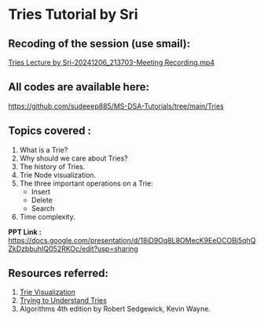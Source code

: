 # Tries Tutorial by Sri

## Recoding of the session (use smail):

[Tries Lecture by Sri-20241206_213703-Meeting Recording.mp4](https://smailiitmacin.sharepoint.com/:v:/s/MS-DSATalks-group/EfWIRUpagfZFrxvmSSGKeiYBUKsl88Yp9KufEw4i93knDg?e=zcM15a&nav=eyJyZWZlcnJhbEluZm8iOnsicmVmZXJyYWxBcHAiOiJTdHJlYW1XZWJBcHAiLCJyZWZlcnJhbFZpZXciOiJTaGFyZURpYWxvZy1MaW5rIiwicmVmZXJyYWxBcHBQbGF0Zm9ybSI6IldlYiIsInJlZmVycmFsTW9kZSI6InZpZXcifX0%3D)

## All codes are available here:

https://github.com/sudeeep885/MS-DSA-Tutorials/tree/main/Tries
## Topics covered :

1. What is a Trie?
2. Why should we care about Tries?
3. The history of Tries.
4. Trie Node visualization.
5. The three important operations on a Trie:
	- Insert
	- Delete
	- Search
6. Time complexity.

**PPT Link :** 
https://docs.google.com/presentation/d/18iD9Oq8L8OMecK9EeOCOBj5qhQZkDzbbuhIQ052RKOc/edit?usp=sharing
## Resources referred:

1. [Trie Visualization](https://www.cs.usfca.edu/~galles/visualization/Trie.html)
2. [Trying to Understand Tries](https://medium.com/basecs/trying-to-understand-tries-3ec6bede0014)
3. Algorithms 4th edition by Robert Sedgewick, Kevin Wayne.